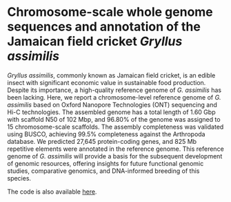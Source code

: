 # Chromosome-scale whole genome sequences and annotation of the Jamaican field cricket *Gryllus assimilis*
*Gryllus assimilis*, commonly known as Jamaican field cricket, is an edible insect with significant economic value in sustainable food production. Despite its importance, a high-quality reference genome of *G. assimilis* has been lacking. Here, we report a chromosome-level reference genome of *G. assimilis* based on Oxford Nanopore Technologies (ONT) sequencing and Hi-C technologies. The assembled genome has a total length of 1.60 Gbp with scaffold N50 of 102 Mbp, and 96.80% of the genome was assigned to 15 chromosome-scale scaffolds. The assembly completeness was validated using BUSCO, achieving 99.5% completeness against the Arthropoda database. We predicted 27,645 protein-coding genes, and 825 Mb repetitive elements were annotated in the reference genome. This reference genome of *G. assimilis* will provide a basis for the subsequent development of genomic resources, offering insights for future functional genomic studies, comparative genomics, and DNA-informed breeding of this species. 


The code is also available [here](https://deluxe-postage-96e.notion.site/G-assimilis-Genome-Assembly-Annotation-18da0c2174be4df786c6aec677ff107a?pvs=4). 

